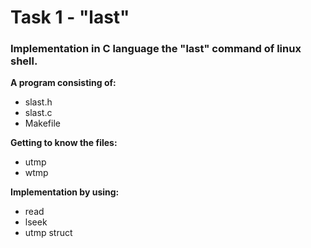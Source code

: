 <h1> Task 1 - "last" </h1>

<h3> Implementation in C language the "last" command of linux shell. </h3>


**A program consisting of:**

* slast.h
* slast.c
* Makefile

**Getting to know the files:**
* utmp
* wtmp

**Implementation by using:**
* read
* lseek
* utmp struct

